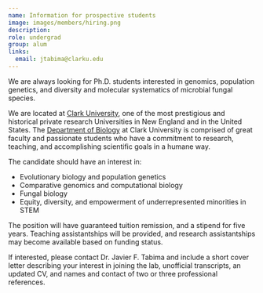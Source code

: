 ```yaml
---
name: Information for prospective students
image: images/members/hiring.png
description: 
role: undergrad
group: alum
links:
  email: jtabima@clarku.edu
---
```


We are always looking for Ph.D. students interested in genomics, population genetics, and diversity and molecular systematics of microbial fungal species. 

We are located at [Clark University](https://www.clarku.edu/), one of the most prestigious and historical private research Universities in New England and in the United States. The [Department of Biology](https://www.clarku.edu/departments/biology/) at Clark University is comprised of great faculty and passionate students who have a commitment to research, teaching, and accomplishing scientific goals in a humane way.

The candidate should have an interest in:

-	Evolutionary biology and population genetics
-	Comparative genomics and computational biology
-	Fungal biology
-	Equity, diversity, and empowerment of underrepresented minorities in STEM

The position will have guaranteed tuition remission, and a stipend for five years. Teaching assistantships will be provided, and research assistantships may become available based on funding status.

If interested, please contact Dr. Javier F. Tabima and include a short cover letter describing your interest in joining the lab, unofficial transcripts, an updated CV, and names and contact of two or three professional references.
